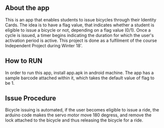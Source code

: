 ## About the app

This is an app that enables students to issue bicycles through their Identity Cards. The idea is to have a flag value, that indicates whether a student is eligible to issue a bicycle or not, depending on a flag value (0/1). Once a cycle is issued, a timer begins indicating the duration for which the user's activation period is active. This project is done as a fulfilment of the course Independent Project during Winter 18'. 

## How to RUN

In order to run this app, install app.apk in android machine. The app has a sample barcode attached within it, which takes the default value of flag to be 1.

## Issue Procedure

Bicycle issuing is automated, if the user becomes eligible to issue a ride, the arduino code makes the servo motor move 180 degress, and remove the lock attached to the bicycle and thus releasing the bicycle for a ride.